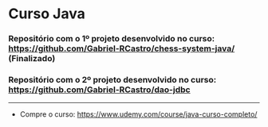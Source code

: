 # Curso Java

### Repositório com o 1º projeto desenvolvido no curso: https://github.com/Gabriel-RCastro/chess-system-java/ (Finalizado)

### Repositório com o 2º projeto desenvolvido no curso: https://github.com/Gabriel-RCastro/dao-jdbc

---
- Compre o curso: https://www.udemy.com/course/java-curso-completo/

